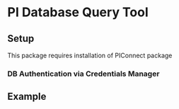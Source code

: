# PI Database Query Tool

## Setup
This package requires installation of PIConnect package 

### DB Authentication via Credentials Manager

## Example


